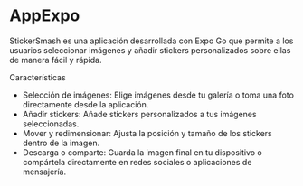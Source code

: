 # AppExpo

StickerSmash es una aplicación desarrollada con Expo Go que permite a los usuarios seleccionar imágenes y añadir stickers personalizados sobre ellas de manera fácil y rápida.

Características

- Selección de imágenes: Elige imágenes desde tu galería o toma una foto directamente desde la aplicación.
- Añadir stickers: Añade stickers personalizados a tus imágenes seleccionadas.
- Mover y redimensionar: Ajusta la posición y tamaño de los stickers dentro de la imagen.
- Descarga o comparte: Guarda la imagen final en tu dispositivo o compártela directamente en redes sociales o aplicaciones de mensajería.
